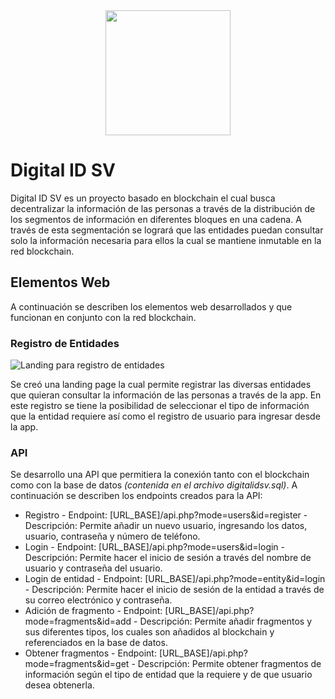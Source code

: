 <div align="center">
  <img src="http://toolboxsv.com/git/hackathon0118/icon_blue.png" width="200" />
</div>

# Digital ID SV

Digital ID SV es un proyecto basado en blockchain el cual busca decentralizar la información de las personas a través de la distribución de los segmentos de información en diferentes bloques en una cadena. A través de esta segmentación se logrará que las entidades puedan consultar solo la información necesaria para ellos la cual se mantiene inmutable en la red blockchain.

## Elementos Web

A continuación se describen los elementos web desarrollados y que funcionan en conjunto con la red blockchain.

### Registro de Entidades

![Landing para registro de entidades](http://toolboxsv.com/git/hackathon0118/entidades.png)

Se creó una landing page la cual permite registrar las diversas entidades que quieran consultar la información de las personas a través de la app. En este registro se tiene la posibilidad de seleccionar el tipo de información que la entidad requiere así como el registro de usuario para ingresar desde la app.

### API

Se desarrollo una API que permitiera la conexión tanto con el blockchain como con la base de datos *(contenida en el archivo digitalidsv.sql)*. A continuación se describen los endpoints creados para la API:

 - Registro
		 - Endpoint: [URL_BASE]/api.php?mode=users&id=register
		 - Descripción: Permite añadir un nuevo usuario, ingresando los datos, usuario, 		contraseña	y número de teléfono.
 - Login
		 - Endpoint: [URL_BASE]/api.php?mode=users&id=login
		 - Descripción: Permite hacer el inicio de sesión a través del nombre de usuario y contraseña del usuario.
 - Login de entidad
		 - Endpoint: [URL_BASE]/api.php?mode=entity&id=login
		 - Descripción: Permite hacer el inicio de sesión de la entidad a través de su correo electrónico y contraseña.
 - Adición de fragmento
		 - Endpoint: [URL_BASE]/api.php?mode=fragments&id=add
		 - Descripción: Permite añadir fragmentos y sus diferentes tipos, los cuales son añadidos al blockchain y referenciados en la base de datos.
 - Obtener fragmentos
		 - Endpoint: [URL_BASE]/api.php?mode=fragments&id=get
		 - Descripción: Permite obtener fragmentos de información según el tipo de entidad que la requiere y de que usuario desea obtenerla.